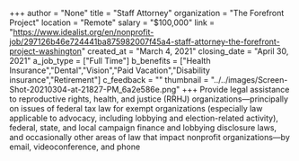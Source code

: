 +++
author = "None"
title = "Staff Attorney"
organization = "The Forefront Project"
location = "Remote"
salary = "$100,000"
link = "https://www.idealist.org/en/nonprofit-job/297126b46e724441ba875982007f45a4-staff-attorney-the-forefront-project-washington"
created_at = "March 4, 2021"
closing_date = "April 30, 2021"
a_job_type = ["Full Time"]
b_benefits = ["Health Insurance","Dental","Vision","Paid Vacation","Disability insurance","Retirement"]
c_feedback = ""
thumbnail = "../../images/Screen-Shot-20210304-at-21827-PM_6a2e586e.png"
+++
Provide legal assistance to reproductive rights, health, and justice (RRHJ) organizations—principally on issues of federal tax law for exempt organizations (especially law applicable to advocacy, including lobbying and election-related activity), federal, state, and local campaign finance and lobbying disclosure laws, and occasionally other areas of law that impact nonprofit organizations—by email, videoconference, and phone